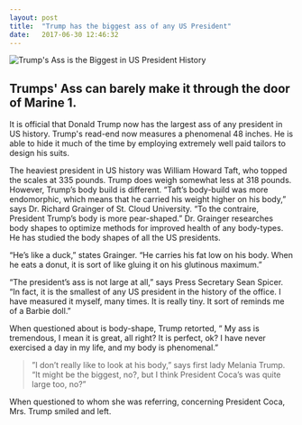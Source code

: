 ```yaml
---
layout: post
title:  "Trump has the biggest ass of any US President"
date:   2017-06-30 12:46:32
---
```


![Trump's Ass is the Biggest in US President History](http://imgur.com/a/juSKp)

## Trumps' Ass can barely make it through the door of Marine 1.

It is official that Donald Trump now has the largest ass of any president in US history.  Trump's read-end now measures a phenomenal 48 inches.  He is able to hide it much of the time by employing extremely well paid tailors to design his suits.

The heaviest president in US history was William Howard Taft, who topped the scales at 335 pounds.  Trump does weigh somewhat less at 318 pounds.  However, Trump’s body build is different.  “Taft’s body-build was more endomorphic, which means that he carried his weight higher on his body,”  says Dr. Richard Grainger of St. Cloud University.  “To the contraire, President Trump’s body is more pear-shaped.”  Dr. Grainger researches body shapes to optimize methods for improved health of any body-types.  He has studied the body shapes of all the US presidents.
 
“He’s like a duck,” states Grainger.  “He carries his fat low on his body.  When he eats a donut, it is sort of like gluing it on his glutinous maximum.”

“The president’s ass is not large at all,” says Press Secretary Sean Spicer.  “In fact, it is the smallest of any US president in the history of the office.  I have measured it myself, many times.  It is really tiny.  It sort of reminds me of a Barbie doll.”

When questioned about is body-shape, Trump retorted, “ My ass is tremendous, I mean it is great, all right?  It is perfect, ok?  I have never exercised a day in my life, and my body is phenomenal.”

>”I don’t really like to look at his body,” says first lady Melania Trump.  “It might be the biggest, no?, but I think President Coca’s was quite large too, no?”

When questioned to whom she was referring, concerning President Coca, Mrs. Trump smiled and left.
